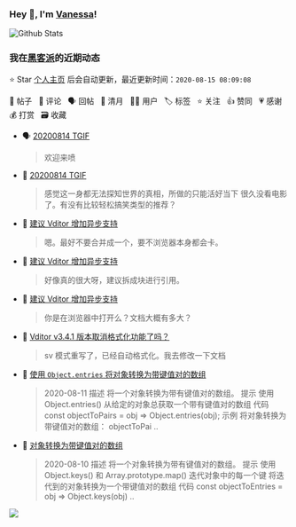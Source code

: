 ### Hey 👋, I'm [Vanessa](http://vanessa.b3log.org/)!

![Github Stats](https://github-readme-stats.vercel.app/api?username=Vanessa219&show_icons=true)

<!--events start -->

### 我在[黑客派](https://hacpai.com)的近期动态

⭐️ Star [个人主页](https://github.com/Vanessa219/Vanessa219) 后会自动更新，最近更新时间：`2020-08-15 08:09:08`

📝 帖子 &nbsp; 💬 评论 &nbsp; 🗣 回帖 &nbsp; 🌙 清月 &nbsp; 👨‍💻 用户 &nbsp; 🏷️ 标签 &nbsp; ⭐️ 关注 &nbsp; 👍 赞同 &nbsp; 💗 感谢 &nbsp; 💰 打赏 &nbsp; 🗃 收藏

* 🗣 [20200814 TGIF](https://hacpai.com/article/1597384522400/comment/1597392763376#comments)

  > 欢迎来喷
* 💬 [20200814 TGIF](https://hacpai.com/article/1597384522400/comment/1597420672852#comments)

  > 感觉这一身都无法探知世界的真相，所做的只能活好当下 很久没看电影了。有没有比较轻松搞笑类型的推荐？
* 💬 [建议 Vditor 增加异步支持](https://hacpai.com/article/1597299366927/comment/1597416477820#comments)

  > 嗯。最好不要合并成一个，要不浏览器本身都会卡。
* 💬 [建议 Vditor 增加异步支持](https://hacpai.com/article/1597299366927/comment/1597378535245#comments)

  > 好像真的很大呀，建议拆成块进行引用。
* 💬 [建议 Vditor 增加异步支持](https://hacpai.com/article/1597299366927/comment/1597330470681#comments)

  > 你是在浏览器中打开么？文档大概有多大？
* 💬 [Vditor v3.4.1 版本取消格式化功能了吗？](https://hacpai.com/article/1597203578598/comment/1597228082779#comments)

  > sv 模式重写了，已经自动格式化。我去修改一下文档
* 📝 [使用 `Object.entries` 将对象转换为带键值对的数组](https://hacpai.com/article/1597113741207)

  > 2020-08-11 描述 将一个对象转换为带有键值对的数组。 提示 使用 Object.entries() 从给定的对象总获取一个带有键值对的数组 代码 const objectToPairs = obj =&gt; Object.entries(obj); 示例 将对象转换为带键值对的数组： objectToPai ..
* 📝 [对象转换为带键值对的数组](https://hacpai.com/article/1597112858113)

  > 2020-08-10 描述 将一个对象转换为带有键值对的数组。 提示 使用 Object.keys() 和 Array.prototype.map() 迭代对象中的每一个键 将迭代到的对象转换为一个带键值对的数组 代码 const objectToEntries = obj =&gt; Object.keys(obj) ..


<!--events end -->

<a title="Hits" target="_blank" href="https://github.com/Vanessa219/Vanessa219"><img src="https://hits.b3log.org/Vanessa219/Vanessa219.svg"></a>

